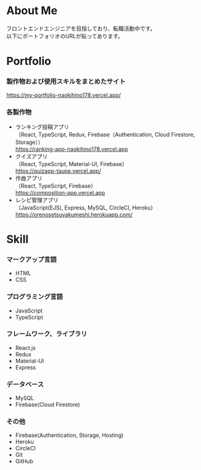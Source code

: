 # About Me
フロントエンドエンジニアを目指しており、転職活動中です。  
以下にポートフォリオのURLが貼ってあります。


# Portfolio
### 製作物および使用スキルをまとめたサイト
https://my-portfolio-naokihino178.vercel.app/

### 各製作物
- ランキング投稿アプリ  
（React, TypeScript, Redux, Firebase（Authentication, Cloud Firestore, Storage））  
https://ranking-app-naokihino178.vercel.app  
- クイズアプリ  
（React, TypeScript, Material-UI, Firebase）  
https://quizapp-taupe.vercel.app/  
- 作曲アプリ  
（React, TypeScript, Firebase）  
https://composition-app.vercel.app  
- レシピ管理アプリ  
（JavaScript(EJS), Express, MySQL, CircleCI, Heroku）  
https://orenosetsuyakumeshi.herokuapp.com/  



# Skill
### マークアップ言語
- HTML
- CSS
### プログラミング言語
- JavaScript
- TypeScript
### フレームワーク、ライブラリ
- React.js
- Redux
- Material-UI
- Express
### データベース
- MySQL
- Firebase(Cloud Firestore)
### その他
- Firebase(Authentication, Storage, Hosting)
- Heroku
- CircleCI
- Git
- GitHub
